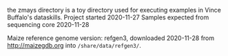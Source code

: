 the zmays directory is a toy directory used for executing examples in Vince Buffalo's dataskills.
Project started 2020-11-27
Samples expected from sequencing core 2020-11-28


Maize reference genome version: refgen3, downloaded 2020-11-28 from
http://maizegdb.org into `/share/data/refgen3/`.
